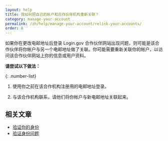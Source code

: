 ```yaml
---
layout: help
title: 我如何把自己的帐户和合作伙伴机构重新关联？
category: manage-your-account
permalink: /zh/help/manage-your-account/relink-your-accounts/
order: 8
---
```


如果你在更改电邮地址后登录 Login.gov 合作伙伴网站出现问题，则可能是该合作伙伴将你帐户与另一个电邮地址做了关联。你可能需要重新关联你的帐户，以访问该合作伙伴网站上你的信息或用户资料。

**请尝试以下做法：**

{: .number-list}

1. 使用你之前在该合作机构注册用的电邮地址登录。

2. 与该合作机构联系，请他们将你帐户与新电邮地址关联起来。


## 相关文章

* [验证你的身份](/zh/help/verify-your-identity/overview/)
* [验证身份问题](/zh/help/verify-your-identity/issues-verifying-my-personal-information/)
